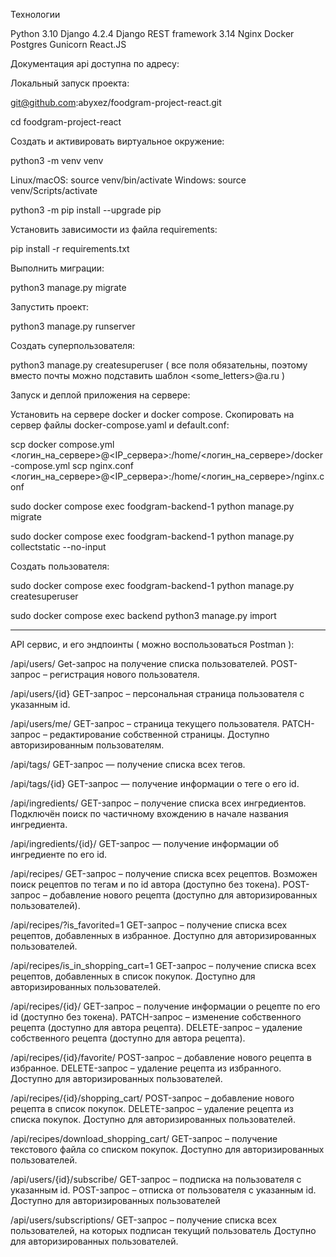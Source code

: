 Технологии

Python 3.10
Django 4.2.4
Django REST framework 3.14
Nginx
Docker
Postgres
Gunicorn
React.JS

Документация api доступна по адресу:




Локальный запуск проекта:

git@github.com:abyxez/foodgram-project-react.git

cd foodgram-project-react

Создать и активировать виртуальное окружение:

python3 -m venv venv

Linux/macOS: source venv/bin/activate
Windows: source venv/Scripts/activate

python3 -m pip install --upgrade pip

Установить зависимости из файла requirements:

pip install -r requirements.txt

Выполнить миграции:

python3 manage.py migrate

Запустить проект:

python3 manage.py runserver

Создать суперпользователя:

python3 manage.py createsuperuser ( все поля обязательны, поэтому вместо почты можно подставить шаблон <some_letters>@a.ru )

Запуск и деплой приложения на сервере:

Установить на сервере docker и docker compose. Скопировать на сервер файлы docker-compose.yaml и default.conf:

scp docker compose.yml <логин_на_сервере>@<IP_сервера>:/home/<логин_на_сервере>/docker-compose.yml
scp nginx.conf <логин_на_сервере>@<IP_сервера>:/home/<логин_на_сервере>/nginx.conf

sudo docker compose exec foodgram-backend-1 python manage.py migrate

sudo docker compose exec foodgram-backend-1 python manage.py collectstatic --no-input 

Создать пользователя:

sudo docker compose exec foodgram-backend-1 python manage.py createsuperuser

sudo docker compose exec backend python3 manage.py import

------------------------------------------------------

API сервис, и его эндпоинты ( можно воспользоваться Postman ):

/api/users/ Get-запрос на получение списка пользователей. POST-запрос – регистрация нового пользователя.

/api/users/{id} GET-запрос – персональная страница пользователя с указанным id.

/api/users/me/ GET-запрос – страница текущего пользователя. PATCH-запрос – редактирование собственной страницы. Доступно авторизированным пользователям.

/api/tags/ GET-запрос — получение списка всех тегов.

/api/tags/{id} GET-запрос — получение информации о теге о его id.

/api/ingredients/ GET-запрос – получение списка всех ингредиентов. Подключён поиск по частичному вхождению в начале названия ингредиента.

/api/ingredients/{id}/ GET-запрос — получение информации об ингредиенте по его id.

/api/recipes/ GET-запрос – получение списка всех рецептов. Возможен поиск рецептов по тегам и по id автора (доступно без токена). POST-запрос – добавление нового рецепта (доступно для авторизированных пользователей).

/api/recipes/?is_favorited=1 GET-запрос – получение списка всех рецептов, добавленных в избранное. Доступно для авторизированных пользователей.

/api/recipes/is_in_shopping_cart=1 GET-запрос – получение списка всех рецептов, добавленных в список покупок. Доступно для авторизированных пользователей.

/api/recipes/{id}/ GET-запрос – получение информации о рецепте по его id (доступно без токена). PATCH-запрос – изменение собственного рецепта (доступно для автора рецепта). DELETE-запрос – удаление собственного рецепта (доступно для автора рецепта).

/api/recipes/{id}/favorite/ POST-запрос – добавление нового рецепта в избранное. DELETE-запрос – удаление рецепта из избранного. Доступно для авторизированных пользователей.

/api/recipes/{id}/shopping_cart/ POST-запрос – добавление нового рецепта в список покупок. DELETE-запрос – удаление рецепта из списка покупок. Доступно для авторизированных пользователей.

/api/recipes/download_shopping_cart/ GET-запрос – получение текстового файла со списком покупок. Доступно для авторизированных пользователей.

/api/users/{id}/subscribe/ GET-запрос – подписка на пользователя с указанным id. POST-запрос – отписка от пользователя с указанным id. Доступно для авторизированных пользователей

/api/users/subscriptions/ GET-запрос – получение списка всех пользователей, на которых подписан текущий пользователь Доступно для авторизированных пользователей.